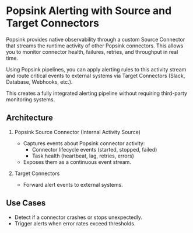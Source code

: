 # Popsink Alerting with Source and Target Connectors

Popsink provides native observability through a custom Source Connector that streams the runtime activity of other Popsink connectors. This allows you to monitor connector health, failures, retries, and throughput in real time.

Using Popsink pipelines, you can apply alerting rules to this activity stream and route critical events to external systems via Target Connectors (Slack, Database, Webhooks, etc.).

This creates a fully integrated alerting pipeline without requiring third-party monitoring systems.

## Architecture

1. Popsink Source Connector (Internal Activity Source)

    - Captures events about Popsink connector activity:
        - Connector lifecycle events (started, stopped, failed)
        - Task health (heartbeat, lag, retries, errors)
    - Exposes them as a continuous event stream.

2. Target Connectors

    - Forward alert events to external systems.

## Use Cases

- Detect if a connector crashes or stops unexpectedly.
- Trigger alerts when error rates exceed thresholds.